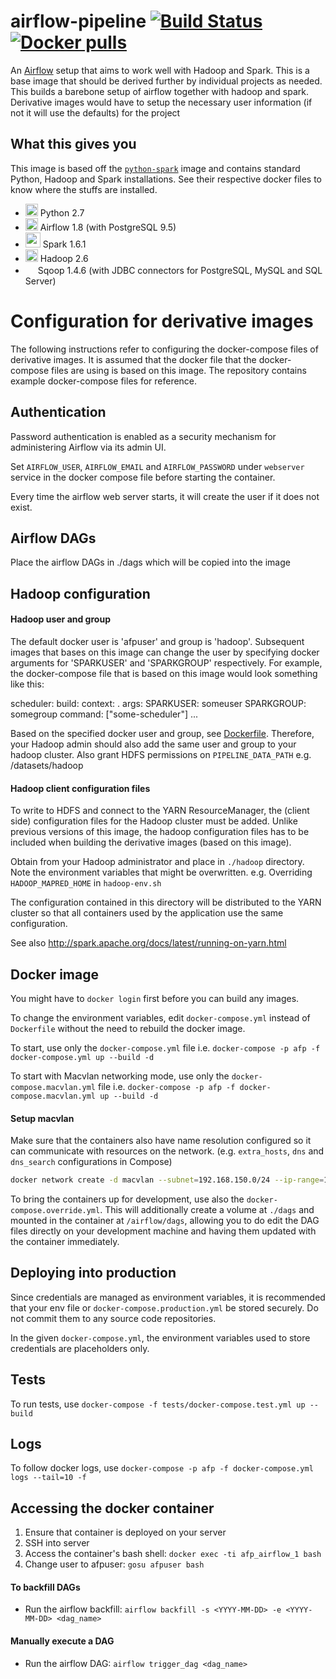 # airflow-pipeline [![Build Status](https://travis-ci.org/datagovsg/airflow-pipeline.svg?branch=)](https://travis-ci.org/datagovsg/airflow-pipeline) [![Docker pulls](https://img.shields.io/docker/pulls/datagovsg/airflow-pipeline.svg)](https://hub.docker.com/r/datagovsg/airflow-pipeline/)

An [Airflow](https://airflow.incubator.apache.org/) setup that aims to work well with Hadoop and Spark. This is a base image that should be derived further by individual projects as needed. 
This builds a barebone setup of airflow together with hadoop and spark. Derivative images would have to setup the necessary user information (if not it will use the defaults) for the project


## What this gives you

This image is based off the [`python-spark`](https://github.com/datagovsg/python-spark) image and contains standard Python, Hadoop and Spark installations. See their respective docker files to know where the stuffs are installed.

- <img src="https://upload.wikimedia.org/wikipedia/commons/thumb/c/c3/Python-logo-notext.svg/240px-Python-logo-notext.svg.png" height="20"> Python 2.7
- <img src="https://airflow.incubator.apache.org/_images/pin_large.png" height="20"> Airflow 1.8 (with PostgreSQL 9.5)
- <img src="http://spark.apache.org/images/spark-logo-trademark.png" height="24"> Spark 1.6.1
- <img src="https://upload.wikimedia.org/wikipedia/commons/thumb/0/0e/Hadoop_logo.svg/320px-Hadoop_logo.svg.png" height="20"> Hadoop 2.6
- <img src="https://upload.wikimedia.org/wikipedia/commons/b/b4/Apache_Sqoop_logo.svg" height="16"> Sqoop 1.4.6 (with JDBC connectors for PostgreSQL, MySQL and SQL Server)


# Configuration for derivative images 

The following instructions refer to configuring the docker-compose files of derivative images. It is assumed that the docker file that the docker-compose files are using is based on this image. 
The repository contains example docker-compose files for reference.

## Authentication

Password authentication is enabled as a security mechanism for administering Airflow via its admin UI.

Set `AIRFLOW_USER`, `AIRFLOW_EMAIL` and `AIRFLOW_PASSWORD` under `webserver` service in the docker compose file before starting the container.

Every time the airflow web server starts, it will create the user if it does not exist.

## Airflow DAGs

Place the airflow DAGs in ./dags which will be copied into the image

## Hadoop configuration

#### Hadoop user and group

The default docker user is 'afpuser' and group is 'hadoop'. Subsequent images that bases on this image can change the user by specifying docker arguments for 'SPARKUSER' and 'SPARKGROUP' respectively. For example, the docker-compose file that is based on this image would look something like this: 

  scheduler:
    build:
      context: .
      args:
        SPARKUSER: someuser
        SPARKGROUP: somegroup
    command: ["some-scheduler"]
    ...

Based on the specified docker user and group, see [Dockerfile](Dockerfile). Therefore, your Hadoop admin should also add the same user and group to your hadoop cluster. Also grant HDFS permissions on `PIPELINE_DATA_PATH` e.g. /datasets/hadoop

#### Hadoop client configuration files

To write to HDFS and connect to the YARN ResourceManager, the (client side) configuration files for the Hadoop cluster must be added. Unlike previous versions of this image, the hadoop configuration files has to be included when building the derivative images (based on this image). 

Obtain from your Hadoop administrator and place in `./hadoop` directory. Note the environment variables that might be overwritten. e.g. Overriding `HADOOP_MAPRED_HOME` in `hadoop-env.sh`

The configuration contained in this directory will be distributed to the YARN cluster so that all containers used by the application use the same configuration.

See also http://spark.apache.org/docs/latest/running-on-yarn.html


## Docker image

You might have to `docker login` first before you can build any images.

To change the environment variables, edit `docker-compose.yml` instead of `Dockerfile` without the need to rebuild the docker image.

To start, use only the `docker-compose.yml` file i.e. `docker-compose -p afp -f docker-compose.yml up --build -d`

To start with Macvlan networking mode, use only the `docker-compose.macvlan.yml` file i.e. `docker-compose -p afp -f docker-compose.macvlan.yml up --build -d`

#### Setup macvlan
Make sure that the containers also have name resolution configured so it can communicate with resources on the network. (e.g. `extra_hosts`, `dns` and `dns_search` configurations in Compose)
```bash
docker network create -d macvlan --subnet=192.168.150.0/24 --ip-range=192.168.150.48/28 -o parent=p2p1 afpnet
```

To bring the containers up for development, use also the `docker-compose.override.yml`. This will additionally create a volume at `./dags` and mounted in the container at `/airflow/dags`, allowing you to do edit the DAG files directly on your development machine and having them updated with the container immediately.


## Deploying into production

Since credentials are managed as environment variables, it is recommended that your env file or `docker-compose.production.yml` be stored securely. Do not commit them to any source code repositories.

In the given `docker-compose.yml`, the environment variables used to store credentials are placeholders only.


## Tests

To run tests, use `docker-compose -f tests/docker-compose.test.yml up --build`


## Logs

To follow docker logs, use `docker-compose -p afp -f docker-compose.yml logs --tail=10 -f`


## Accessing the docker container
1. Ensure that container is deployed on your server
2. SSH into server
3. Access the container's bash shell: `docker exec -ti afp_airflow_1 bash`
4. Change user to afpuser: `gosu afpuser bash`

#### To backfill DAGs
- Run the airflow backfill: `airflow backfill -s <YYYY-MM-DD> -e <YYYY-MM-DD> <dag_name>`

#### Manually execute a DAG
- Run the airflow DAG: `airflow trigger_dag <dag_name>`
